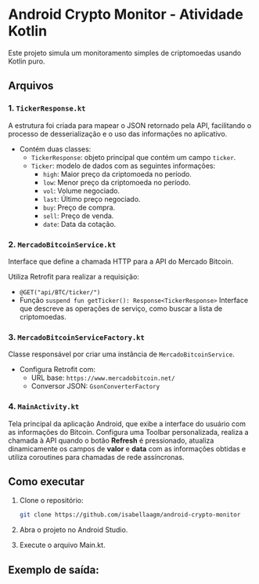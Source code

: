 # Android Crypto Monitor - Atividade Kotlin

Este projeto simula um monitoramento simples de criptomoedas usando Kotlin puro.

## Arquivos

### 1. `TickerResponse.kt`
A estrutura foi criada para mapear o JSON retornado pela API, facilitando o processo de desserialização e o uso das informações no aplicativo.

- Contém duas classes:
  - `TickerResponse`: objeto principal que contém um campo `ticker`.
  - `Ticker`: modelo de dados com as seguintes informações:
    - `high`: Maior preço da criptomoeda no período.
    - `low`: Menor preço da criptomoeda no período.
    - `vol`: Volume negociado.
    - `last`: Último preço negociado.
    - `buy`: Preço de compra.
    - `sell`: Preço de venda.
    - `date`: Data da cotação.

### 2. `MercadoBitcoinService.kt`
Interface que define a chamada HTTP para a API do Mercado Bitcoin.

Utiliza Retrofit para realizar a requisição:
  - `@GET("api/BTC/ticker/")`
  - Função `suspend fun getTicker(): Response<TickerResponse>`
Interface que descreve as operações de serviço, como buscar a lista de criptomoedas.

### 3. `MercadoBitcoinServiceFactory.kt`
Classe responsável por criar uma instância de `MercadoBitcoinService`.
- Configura Retrofit com:
  - URL base: `https://www.mercadobitcoin.net/`
  - Conversor JSON: `GsonConverterFactory`

### 4. `MainActivity.kt`
Tela principal da aplicação Android, que exibe a interface do usuário com as informações do Bitcoin. Configura uma Toolbar personalizada, realiza a chamada à API quando o botão **Refresh** é pressionado, atualiza dinamicamente os campos de **valor** e **data** com as informações obtidas e utiliza coroutines para chamadas de rede assíncronas.

## Como executar
1. Clone o repositório:
   ```bash
   git clone https://github.com/isabellaagm/android-crypto-monitor

2. Abra o projeto no Android Studio.

3. Execute o arquivo Main.kt.

## Exemplo de saída:
